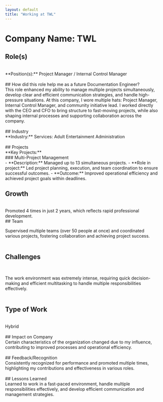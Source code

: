 ```yaml
---
layout: default
title: "Working at TWL"
---
```


# Company Name: TWL

## Role(s)
<br>
**Position(s):** Project Manager / Internal Control Manager
<br>
<br>
## How did this role help me as a future Documentation Engineer?
<br>
This role enhanced my ability to manage multiple projects simultaneously, develop clear and efficient communication strategies, and handle high-pressure situations. At this company, I wore multiple hats: Project Manager, Internal Control Manager, and community initiative lead. I worked directly with the CEO and CFO to bring structure to fast-moving projects, while also shaping internal processes and supporting collaboration across the company.
<br>
<br>
## Industry
<br>
**Industry:** Services: Adult Entertainment Administration
<br>
<br>
## Projects
<br>
**Key Projects:**
<br>
### Multi-Project Management
<br>
- **Description:** Managed up to 13 simultaneous projects.
- **Role in project:** Led project planning, execution, and team coordination to ensure successful outcomes.  
- **Outcome:** Improved operational efficiency and achieved project goals within deadlines.

<br>

## Growth

<br>
Promoted 4 times in just 2 years, which reflects rapid professional development.
<br>
## Team
<br>

Supervised multiple teams (over 50 people at once) and coordinated various projects, fostering collaboration and achieving project success.
<br>
<br>
## Challenges
<br>

The work environment was extremely intense, requiring quick decision-making and efficient multitasking to handle multiple responsibilities effectively.
<br>
<br>
## Type of Work
<br>
Hybrid
<br>
<br>
## Impact on Company
<br>
Certain characteristics of the organization changed due to my influence, contributing to improved processes and operational efficiency.
<br>
<br>
## Feedback/Recognition
<br>
Consistently recognized for performance and promoted multiple times, highlighting my contributions and effectiveness in various roles.
<br>
<br>
## Lessons Learned
<br>
Learned to work in a fast-paced environment, handle multiple responsibilities effectively, and develop efficient communication and management strategies.
